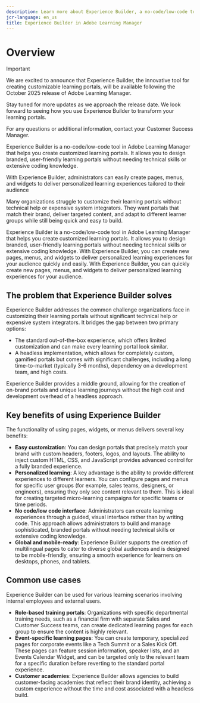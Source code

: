 ```yaml
---
description: Learn more about Experience Builder, a no-code/low-code tool in Adobe Learning Manager that enables administrators to design and publish branded, user-friendly pages without technical expertise.
jcr-language: en_us
title: Experience Builder in Adobe Learning Manager
---
```


# Overview

>[!IMPORTANT]
>
>We are excited to announce that Experience Builder, the innovative tool for creating customizable learning portals, will be available following the October 2025 release of Adobe Learning Manager.
>
>Stay tuned for more updates as we approach the release date. We look forward to seeing how you use Experience Builder to transform your learning portals.
>
>For any questions or additional information, contact your Customer Success Manager.

Experience Builder is a no-code/low-code tool in Adobe Learning Manager that helps you create customized learning portals. It allows you to design branded, user-friendly learning portals without needing technical skills or extensive coding knowledge.

With Experience Builder, administrators can easily create pages, menus, and widgets to deliver personalized learning experiences tailored to their audience

Many organizations struggle to customize their learning portals without technical help or expensive system integrators. They want portals that match their brand, deliver targeted content, and adapt to different learner groups while still being quick and easy to build.

Experience Builder is a no-code/low-code tool in Adobe Learning Manager that helps you create customized learning portals. It allows you to design branded, user-friendly learning portals without needing technical skills or extensive coding knowledge.
With Experience Builder, you can create new pages, menus, and widgets to deliver personalized learning experiences for your audience quickly and easily. With Experience Builder, you can quickly create new pages, menus, and widgets to deliver personalized learning experiences for your audience.

## The problem that Experience Builder solves

Experience Builder addresses the common challenge organizations face in customizing their learning portals without significant technical help or expensive system integrators. It bridges the gap between two primary options:

* The standard out-of-the-box experience, which offers limited customization and can make every learning portal look similar.
* A headless implementation, which allows for completely custom, gamified portals but comes with significant challenges, including a long time-to-market (typically 3-6 months), dependency on a development team, and high costs.

Experience Builder provides a middle ground, allowing for the creation of on-brand portals and unique learning journeys without the high cost and development overhead of a headless approach.

## Key benefits of using Experience Builder

The functionality of using pages, widgets, or menus delivers several key benefits:

* **Easy customization**: You can design portals that precisely match your brand with custom headers, footers, logos, and layouts. The ability to inject custom HTML, CSS, and JavaScript provides advanced control for a fully branded experience.
* **Personalized learning**: A key advantage is the ability to provide different experiences to different learners. You can configure pages and menus for specific user groups (for example, sales teams, designers, or engineers), ensuring they only see content relevant to them. This is ideal for creating targeted micro-learning campaigns for specific teams or time periods.
* **No code/low code interface**: Administrators can create learning experiences through a guided, visual interface rather than by writing code. This approach allows administrators to build and manage sophisticated, branded portals without needing technical skills or extensive coding knowledge.
* **Global and mobile-ready**: Experience Builder supports the creation of multilingual pages to cater to diverse global audiences and is designed to be mobile-friendly, ensuring a smooth experience for learners on desktops, phones, and tablets.

## Common use cases

Experience Builder can be used for various learning scenarios involving internal employees and external users.

* **Role-based training portals**: Organizations with specific departmental training needs, such as a financial firm with separate Sales and Customer Success teams, can create dedicated learning pages for each group to ensure the content is highly relevant.
* **Event-specific learning pages**: You can create temporary, specialized pages for corporate events like a Tech Summit or a Sales Kick Off. These pages can feature session information, speaker lists, and an Events Calendar Widget, and can be targeted only to the relevant team for a specific duration before reverting to the standard portal experience.
* **Customer academies**: Experience Builder allows agencies to build customer-facing academies that reflect their brand identity, achieving a custom experience without the time and cost associated with a headless build.
